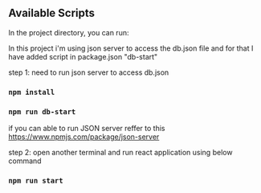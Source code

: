 ## Available Scripts

In the project directory, you can run:

In this project i'm using json server to access the db.json file and for that I have added script in package.json "db-start"

step 1: need to run json server to access db.json

### `npm install`

### `npm run db-start`

if you can able to run JSON server reffer to this https://www.npmjs.com/package/json-server

step 2: open another terminal and run react application using below command

### `npm run start`
